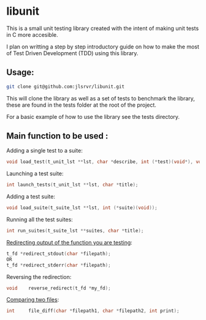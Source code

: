 # libunit

This is a small unit testing library created with the intent of making unit tests in C more accesible.

I plan on writting a step by step introductory guide on how to make the most of Test Driven Development (TDD) using this library.

## Usage:

```zsh
git clone git@github.com:jlsrvr/libunit.git
```
This will clone the library as well as a set of tests to benchmark the library, these are found in the tests folder at the root of the project.

For a basic example of how to use the library see the tests directory.

## Main function to be used :

Adding a single test to a suite:
```C
void load_test(t_unit_lst **lst, char *describe, int (*test)(void*), void *params);
```

Launching a test suite:
```C
int launch_tests(t_unit_lst **lst, char *title);
```

Adding a test suite:
```C
void load_suite(t_suite_lst **lst, int (*suite)(void));
```

Running all the test suites:
```C
int run_suites(t_suite_lst **suites, char *title);
```

[Redirecting output of the function you are testing](https://github.com/jlsrvr/libunit/blob/master/tests/libunit-output-tests/01_output_test.c):
```C
t_fd *redirect_stdout(char *filepath);
OR
t_fd *redirect_stderr(char *filepath);
```


Reversing the redirection:
```C
void	reverse_redirect(t_fd *my_fd);
```
[Comparing two files](https://github.com/jlsrvr/libunit/blob/master/tests/libunit-output-tests/02_diff_test.c):
```C
int		file_diff(char *filepath1, char *filepath2, int print);
```
